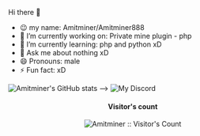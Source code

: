 Hi there 👋
- 😉 my name: Amitminer/Amitminer888
- 🔭 I’m currently working on: Private mine plugin - php
- 🌱 I’m currently learning: php and python xD
- 💬 Ask me about nothing xD 
- 😄 Pronouns: male
- ⚡ Fun fact: xD

![Amitminer's GitHub stats](https://github-readme-stats.vercel.app/api?username=Amitminer888&theme=highcontrast&show_icons=true)
-->
![My Discord](https://discord.com/api/guilds/814660125511778315/widget.png?style=banner2"></a>)
<h4 align="center">Visitor's count </h4>
<p align="center"><img src="https://profile-counter.glitch.me/{Amitminer888}/count.svg" alt="Amitminer :: Visitor's Count" /></p>
